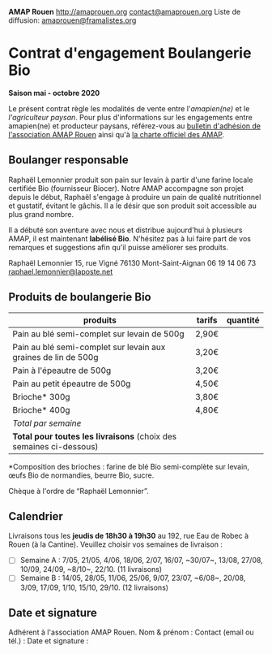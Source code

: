 **AMAP Rouen**
http://amaprouen.org
contact@amaprouen.org
Liste de diffusion: amaprouen@framalistes.org

# Contrat d'engagement Boulangerie Bio
**Saison mai - octobre 2020**

Le présent contrat règle les modalités de vente entre l'*amapien(ne)* et le *l'agriculteur paysan*. Pour plus d'informations sur les engagements entre amapien(ne) et producteur paysans, référez-vous au [bulletin d'adhésion de l'association AMAP Rouen](bulletin-adhesion-amap-rouen) ainsi qu'à [la charte officiel des AMAP](http://miramap.org/IMG/pdf/charte_des_amap_mars_2014-2.pdf).

## Boulanger responsable
Raphaël Lemonnier produit son pain sur levain à partir d'une farine locale certifiée Bio (fournisseur Biocer). Notre AMAP accompagne son projet depuis le début, Raphaël s'engage à produire un pain de qualité nutritionnel et gustatif, évitant le gâchis. Il a le désir que son produit soit accessible au plus grand nombre.

Il a débuté son aventure avec nous et distribue aujourd'hui à plusieurs AMAP, il est maintenant **labélisé Bio**. N'hésitez pas à lui faire part de vos remarques et suggestions afin qu'il puisse améliorer ses produits.

Raphaël Lemonnier
15, rue Vigné
76130 Mont-Saint-Aignan
06 19 14 06 73
raphael.lemonnier@laposte.net

## Produits de boulangerie Bio

| produits                                                                 | tarifs | quantité  |
|--------------------------------------------------------------------------|--------|-----------|
| Pain au blé semi-complet sur levain de 500g                              | 2,90€  |           |
| Pain au blé semi-complet sur levain aux graines de lin de 500g           | 3,20€  |           |
| Pain à l'épeautre de 500g                                                | 3,20€  |           |
| Pain au petit épeautre de 500g                                           | 4,50€  |           |
| Brioche* 300g                                                            | 3,80€  |           |
| Brioche* 400g                                                            | 4,80€  |           |
| *Total par semaine*                                                      |        |           |
| **Total pour toutes les livraisons** (choix des semaines ci-dessous)     |        |           |

*Composition des brioches : farine de blé Bio semi-complète sur levain, œufs Bio de normandies, beurre Bio, sucre.

Chèque à l'ordre de “Raphaël Lemonnier”.

## Calendrier
Livraisons tous les **jeudis de 18h30 à 19h30** au 192, rue Eau de Robec à Rouen (à la Cantine). Veuillez choisir vos semaines de livraison :

 - [ ] Semaine A : 7/05, 21/05, 4/06, 18/06, 2/07, 16/07, ~30/07~, 13/08, 27/08, 10/09, 24/09, ~8/10~, 22/10. (11 livraisons)
 - [ ] Semaine B : 14/05, 28/05, 11/06, 25/06, 9/07, 23/07, ~6/08~, 20/08, 3/09, 17/09, 1/10, 15/10, 29/10. (12 livraisons)

## Date et signature
Adhérent à l'association AMAP Rouen.
Nom & prénom :
Contact (email ou tél.) :
Date et signature :